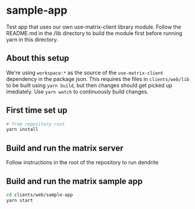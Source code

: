 # sample-app

Test app that uses our own use-matrix-client library module. Follow the README.md in the /lib directory to build the module first before running yarn in this directory.

## About this setup

We're using `workspace:*` as the source of the `use-matrix-client` dependency in the package json. This requires the files in `clients/web/lib` to be built using `yarn build`, but then changes should get picked up imediately. Use `yarn watch` to continuously build changes.

## First time set up

```bash
# from repository root
yarn install
```

## Build and run the matrix server

Follow instructions in the root of the repository to run dendrite

## Build and run the matrix sample app

```bash
cd clients/web/sample-app
yarn start
```
